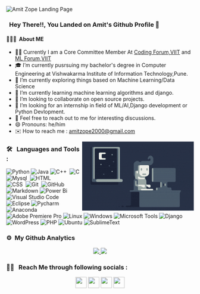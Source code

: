 ![Amit Zope Landing Page](https://github.com/amitsat27/LPCC-CODE-GENERATION/blob/master/github.jpg)

###  &nbsp; Hey There!!, You Landed on Amit's Github Profile 👋

#### 👨🏻‍💻 &nbsp;About ME 

-  🙍‍♂️ Currently I am a Core Committee Member At [Coding Forum,VIIT](http://codingforum.web.app/) and [ML Forum,VIIT](https://www.linkedin.com/company/machine-learning-forum-viit/)
- 🎓 I’m currently pusrsuing my bachelor's degree in Computer Engineering at Vishwakarma Institute of Information Technology,Pune.
- 🧐 I’m currently exploring things based on Machine Learning/Data Science
- 🙂 I’m currently learning machine learning algorithms and django. 
- 👯 I’m looking to collaborate on open source projects.
- 🤔 I’m looking for an internship in field of ML/AI,Django development or Python Devlopment.
- 💬 Feel free to reach out to me for interesting discussions. 
- 😄 Pronouns: he/him
- ✉️ How to reach me : [amitzope2000@gmail.com](amitzope2000@gmail.com)

<img alt="Night Coding" src="https://raw.githubusercontent.com/AVS1508/AVS1508/master/assets/Night-Coding.gif" align="right"/>

### 🛠 &nbsp; Languages and Tools : 
![Python](https://img.shields.io/badge/-Python-333333?style=flat&logo=python)
![Java](https://img.shields.io/badge/-Java-333333?style=flat&logo=Java&logoColor=red)
![C++](https://img.shields.io/badge/-C++-333333?style=flat&logo=C%2B%2B&logoColor=00599C)&nbsp;
![C](https://img.shields.io/badge/-C-333333?style=flat&logo=C&logoColor=red)&nbsp;
![Mysql](https://img.shields.io/badge/-MySQL-blue?style=flat&logo=mysql&logoColor=white)&nbsp;
![HTML](https://img.shields.io/badge/-HTML-333333?style=flat&logo=HTML5)\
![CSS](https://img.shields.io/badge/-CSS-333333?style=flat&logo=CSS3)&nbsp;
![Git](https://img.shields.io/badge/-Git-333333?style=flat&logo=git)&nbsp;
![GitHub](https://img.shields.io/badge/-GitHub-333333?style=flat&logo=github)&nbsp;
![Markdown](https://img.shields.io/badge/-Markdown-333333?style=flat&logo=markdown)
![Power Bi](https://img.shields.io/badge/-Power%20BI-092E20?style=flat&logo=power-bi&logoColor=white)\
![Visual Studio Code](https://img.shields.io/badge/-Visual%20Studio%20Code-333333?style=flat&logo=visual-studio-code&logoColor=007ACC)&nbsp;
![Eclipse](https://img.shields.io/badge/-Eclipse-333333?style=flat&logo=eclipse-ide&logoColor=purple)
![Pycharm](https://img.shields.io/badge/-Pycharm-333333?style=flat&logo=pycharm&logoColor=green)
![Anaconda](https://img.shields.io/badge/-Anaconda%20Navigator-333333?style=flat&logo=anaconda&logoColor=green)\
![Adobe Premiere Pro](https://img.shields.io/badge/-Adobe%20Premiere%20Pro-333333?style=flat&logo=adobe-premiere-pro)
![Linux](https://img.shields.io/badge/-Linux-FCC624?style=flat&logo=linux&logoColor=black)
![Windows](https://img.shields.io/badge/-Windows-0078D6?style=flat&logo=windows)
![Microsoft Tools](https://img.shields.io/badge/-Microsoft%20Tools-333333?style=flat&logo=microsoft&logoColor=white)
![Django](https://img.shields.io/badge/-Django-092E20?style=flat&logo=django&logoColor=white)\
![WordPress](https://img.shields.io/badge/-WordPress-blue?style=flat&logo=wordpress&logoColor=black)
![PHP](https://img.shields.io/badge/-PHP-333333?style=flat&logo=php&logoColor=blue)
![Ubuntu](https://img.shields.io/badge/-Ubuntu-FF9800?style=flat&logo=ubuntu&logoColor=white)
![SublimeText](https://img.shields.io/badge/-Sublime%20Text-FF9800?style=flat&logo=sublime-text&logoColor=black)


### ⚙️ &nbsp;My Github Analytics

<p align="center">
<a href="https://github.com/amitsat27">
  <img height="180em" src="https://github-readme-stats-eight-theta.vercel.app/api?username=amitsat27&show_icons=true&theme=react&include_all_commits=true&count_private=true"/>
  <img height="180em" src="https://github-readme-stats-eight-theta.vercel.app/api/top-langs/?username=amitsat27&layout=compact&langs_count=5&theme=react"/>
</a>
</a>
</p>

### 🤝🏻 &nbsp; Reach Me through following socials : 

<p align="center">
<a href="https://github.com/amitsat27"><img src="https://cdn.jsdelivr.net/npm/simple-icons@3.0.1/icons/github.svg" height="30" width="30" /></a>
<a href="https://www.facebook.com/amit.zope.737/"><img src="https://cdn.jsdelivr.net/npm/simple-icons@3.0.1/icons/facebook.svg" height="30" width="30" /></a>
<a href="mailto:amitzope2000@gmail.com"><img src="https://cdn.jsdelivr.net/npm/simple-icons@3.0.1/icons/gmail.svg" height="30" width="30"/></a>
<a href="https://www.instagram.com/amit_zope_y2k/"><img src="https://cdn.jsdelivr.net/npm/simple-icons@3.0.1/icons/instagram.svg" height="30" width="30"/></a>
</p>



